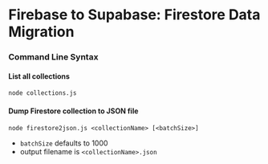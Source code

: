 # Firebase to Supabase: Firestore Data Migration

### Command Line Syntax
#### List all collections
`node collections.js`

#### Dump Firestore collection to JSON file
`node firestore2json.js <collectionName> [<batchSize>]`

* `batchSize` defaults to 1000
* output filename is `<collectionName>.json`

